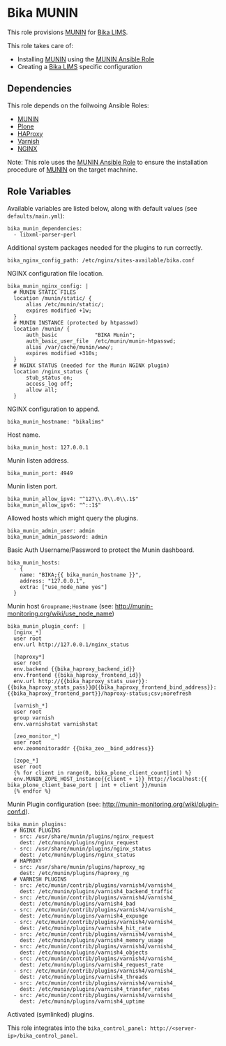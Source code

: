 # Bika MUNIN

This role provisions [MUNIN][1] for [Bika LIMS][3].

This role takes care of:

- Installing [MUNIN][1] using the [MUNIN Ansible Role][2]
- Creating a [Bika LIMS][3] specific configuration

## Dependencies

This role depends on the follwoing Ansible Roles:

- [MUNIN](https://galaxy.ansible.com/geerlingguy/munin)
- [Plone](https://galaxy.ansible.com/plone/plone_server)
- [HAProxy](https://galaxy.ansible.com/geerlingguy/haproxy)
- [Varnish](https://galaxy.ansible.com/geerlingguy/varnish)
- [NGINX](https://galaxy.ansible.com/geerlingguy/nginx)

Note: This role uses the [MUNIN Ansible Role][2] to ensure the installation
      procedure of [MUNIN][1] on the target machnine.

## Role Variables

Available variables are listed below, along with default values (see
`defaults/main.yml`):

    bika_munin_dependencies:
      - libxml-parser-perl

Additional system packages needed for the plugins to run correctly.

    bika_nginx_config_path: /etc/nginx/sites-available/bika.conf

NGINX configuration file location.

    bika_munin_nginx_config: |
      # MUNIN STATIC FILES
      location /munin/static/ {
          alias /etc/munin/static/;
          expires modified +1w;
      }
      # MUNIN INSTANCE (protected by htpasswd)
      location /munin/ {
          auth_basic            "BIKA Munin";
          auth_basic_user_file  /etc/munin/munin-htpasswd;
          alias /var/cache/munin/www/;
          expires modified +310s;
      }
      # NGINX STATUS (needed for the Munin NGINX plugin)
      location /nginx_status {
          stub_status on;
          access_log off;
          allow all;
      }

NGINX configuration to append.

    bika_munin_hostname: "bikalims"

Host name.

    bika_munin_host: 127.0.0.1

Munin listen address.

    bika_munin_port: 4949

Munin listen port.

    bika_munin_allow_ipv4: "^127\\.0\\.0\\.1$"
    bika_munin_allow_ipv6: "^::1$"

Allowed hosts which might query the plugins.

    bika_munin_admin_user: admin
    bika_munin_admin_password: admin

Basic Auth Username/Password to protect the Munin dashboard.

    bika_munin_hosts:
      - {
        name: "BIKA;{{ bika_munin_hostname }}",
        address: "127.0.0.1",
        extra: ["use_node_name yes"]
      }

Munin host `Groupname;Hostname` (see: http://munin-monitoring.org/wiki/use_node_name)

    bika_munin_plugin_conf: |
      [nginx_*]
      user root
      env.url http://127.0.0.1/nginx_status

      [haproxy*]
      user root
      env.backend {{bika_haproxy_backend_id}}
      env.frontend {{bika_haproxy_frontend_id}}
      env.url http://{{bika_haproxy_stats_user}}:{{bika_haproxy_stats_pass}}@{{bika_haproxy_frontend_bind_address}}:{{bika_haproxy_frontend_port}}/haproxy-status;csv;norefresh

      [varnish_*]
      user root
      group varnish
      env.varnishstat varnishstat

      [zeo_monitor_*]
      user root
      env.zeomonitoraddr {{bika_zeo__bind_address}}

      [zope_*]
      user root
      {% for client in range(0, bika_plone_client_count|int) %}
      env.MUNIN_ZOPE_HOST_instance{{client + 1}} http://localhost:{{ bika_plone_client_base_port | int + client }}/munin
      {% endfor %}

Munin Plugin configuration (see: http://munin-monitoring.org/wiki/plugin-conf.d).

    bika_munin_plugins:
      # NGINX PLUGINS
      - src: /usr/share/munin/plugins/nginx_request
        dest: /etc/munin/plugins/nginx_request
      - src: /usr/share/munin/plugins/nginx_status
        dest: /etc/munin/plugins/nginx_status
      # HAPROXY
      - src: /usr/share/munin/plugins/haproxy_ng
        dest: /etc/munin/plugins/haproxy_ng
      # VARNISH PLUGINS
      - src: /etc/munin/contrib/plugins/varnish4/varnish4_
        dest: /etc/munin/plugins/varnish4_backend_traffic
      - src: /etc/munin/contrib/plugins/varnish4/varnish4_
        dest: /etc/munin/plugins/varnish4_bad
      - src: /etc/munin/contrib/plugins/varnish4/varnish4_
        dest: /etc/munin/plugins/varnish4_expunge
      - src: /etc/munin/contrib/plugins/varnish4/varnish4_
        dest: /etc/munin/plugins/varnish4_hit_rate
      - src: /etc/munin/contrib/plugins/varnish4/varnish4_
        dest: /etc/munin/plugins/varnish4_memory_usage
      - src: /etc/munin/contrib/plugins/varnish4/varnish4_
        dest: /etc/munin/plugins/varnish4_objects
      - src: /etc/munin/contrib/plugins/varnish4/varnish4_
        dest: /etc/munin/plugins/varnish4_request_rate
      - src: /etc/munin/contrib/plugins/varnish4/varnish4_
        dest: /etc/munin/plugins/varnish4_threads
      - src: /etc/munin/contrib/plugins/varnish4/varnish4_
        dest: /etc/munin/plugins/varnish4_transfer_rates
      - src: /etc/munin/contrib/plugins/varnish4/varnish4_
        dest: /etc/munin/plugins/varnish4_uptime

Activated (symlinked) plugins.

This role integrates into the `bika_control_panel: http://<server-ip>/bika_control_panel`.


[1]: http://munin-monitoring.org "MUNIN"
[2]: https://galaxy.ansible.com/geerlingguy/munin "MUNIN Ansible Role"
[3]: https://github.com/bikalabs/bika.lims/wiki "Bika LIMS"
